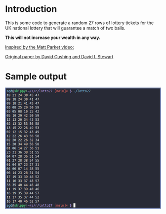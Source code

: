 # Introduction

This is some code to generate a random 27 rows of lottery tickets for the UK national lottery that will guarantee a match of two balls.

**This will not increase your wealth in any way.**


[Inspired by the Matt Parket video: ](https://www.youtube.com/watch?v=zYkmIxS4ksA&t=27s)

[Original paper by David Cushing and David I. Stewart ](https://arxiv.org/pdf/2307.12430.pdf)


# Sample output

![Sample](./lotto27.png)

